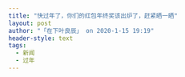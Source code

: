 ```yaml
---
title: "快过年了，你们的红包年终奖该出炉了，赶紧晒一晒"
layout: post
author: "「在下叶良辰」 on 2020-1-15 19:19"
header-style: text
tags:
  - 新闻
  - 过年
---
```


<head></head>
<body>
 <br>
</body>


